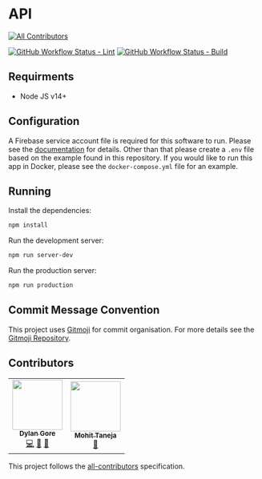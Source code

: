 # API

<!-- prettier-ignore-start -->
<!-- markdownlint-disable -->
<!-- ALL-CONTRIBUTORS-BADGE:START - Do not remove or modify this section -->
[![All Contributors](https://img.shields.io/badge/all_contributors-2-orange.svg?style=for-the-badge)](#contributors)
<!-- ALL-CONTRIBUTORS-BADGE:END -->
<!-- markdownlint-restore -->
<!-- prettier-ignore-end -->

[![GitHub Workflow Status - Lint](https://img.shields.io/github/workflow/status/DylanGore-FYP/API/Lint%20Code?label=Lint&logo=github&style=for-the-badge)](https://github.com/DylanGore-FYP/API/actions/workflows/lint-code.yml)
[![GitHub Workflow Status - Build](https://img.shields.io/github/workflow/status/DylanGore-FYP/API/Build%20&%20Push%20Docker%20Image?label=Docker%20Build&logo=github&style=for-the-badge)](https://github.com/DylanGore-FYP/api/actions/workflows/build-docker.yml)

## Requirments

- Node JS v14+

## Configuration

A Firebase service account file is required for this software to run. Please see the [documentation](https://dylangore-fyp.github.io/Documentation/setup/external-firebase-authentication/) for details. Other than that please create a `.env` file based on the example found in this repository. If you would like to run this app in Docker, please see the `docker-compose.yml` file for an example.

## Running

Install the dependencies:

```bash
npm install
```

Run the development server:

```bash
npm run server-dev
```

Run the production server:

```bash
npm run production
```

## Commit Message Convention

This project uses [Gitmoji](https://gitmoji.dev/) for commit organisation. For more details see the [Gitmoji Repository](https://github.com/carloscuesta/gitmoji).

## Contributors

<!-- ALL-CONTRIBUTORS-LIST:START - Do not remove or modify this section -->
<!-- prettier-ignore-start -->
<!-- markdownlint-disable -->
<table>
  <tr>
    <td align="center"><a href="https://dylangore.ie/"><img src="https://avatars.githubusercontent.com/u/2760449?v=4?s=100" width="100px;" alt=""/><br /><sub><b>Dylan Gore</b></sub></a><br /><a href="https://github.com/DylanGore-FYP/API/commits?author=DylanGore" title="Code">💻</a> <a href="https://github.com/DylanGore-FYP/API/commits?author=DylanGore" title="Documentation">📖</a> <a href="#ideas-DylanGore" title="Ideas, Planning, & Feedback">🤔</a></td>
    <td align="center"><a href="https://github.com/mohittaneja7"><img src="https://avatars.githubusercontent.com/u/4126813?v=4?s=100" width="100px;" alt=""/><br /><sub><b>Mohit Taneja</b></sub></a><br /><a href="#ideas-mohittaneja7" title="Ideas, Planning, & Feedback">🤔</a></td>
  </tr>
</table>

<!-- markdownlint-restore -->
<!-- prettier-ignore-end -->

<!-- ALL-CONTRIBUTORS-LIST:END -->

This project follows the [all-contributors](https://github.com/all-contributors/all-contributors) specification.
